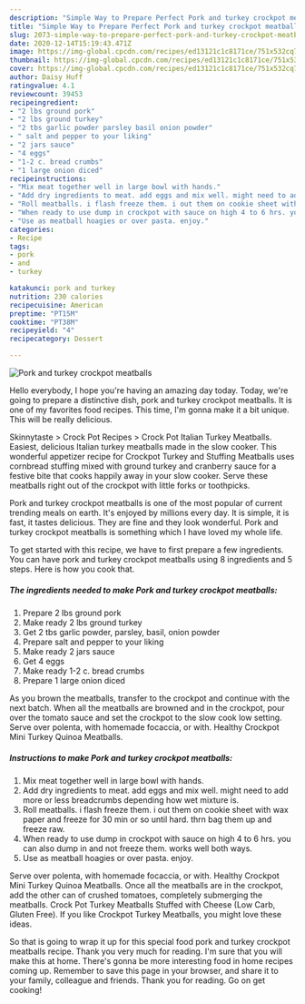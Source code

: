 ```yaml
---
description: "Simple Way to Prepare Perfect Pork and turkey crockpot meatballs"
title: "Simple Way to Prepare Perfect Pork and turkey crockpot meatballs"
slug: 2073-simple-way-to-prepare-perfect-pork-and-turkey-crockpot-meatballs
date: 2020-12-14T15:19:43.471Z
image: https://img-global.cpcdn.com/recipes/ed13121c1c8171ce/751x532cq70/pork-and-turkey-crockpot-meatballs-recipe-main-photo.jpg
thumbnail: https://img-global.cpcdn.com/recipes/ed13121c1c8171ce/751x532cq70/pork-and-turkey-crockpot-meatballs-recipe-main-photo.jpg
cover: https://img-global.cpcdn.com/recipes/ed13121c1c8171ce/751x532cq70/pork-and-turkey-crockpot-meatballs-recipe-main-photo.jpg
author: Daisy Huff
ratingvalue: 4.1
reviewcount: 39453
recipeingredient:
- "2 lbs ground pork"
- "2 lbs ground turkey"
- "2 tbs garlic powder parsley basil onion powder"
- " salt and pepper to your liking"
- "2 jars sauce"
- "4 eggs"
- "1-2 c. bread crumbs"
- "1 large onion diced"
recipeinstructions:
- "Mix meat together well in large bowl with hands."
- "Add dry ingredients to meat. add eggs and mix well. might need to add more or less breadcrumbs depending how wet mixture is."
- "Roll meatballs. i flash freeze them. i out them on cookie sheet with wax paper and freeze for 30 min or so until hard. thrn bag them up and freeze raw."
- "When ready to use dump in crockpot with sauce on high 4 to 6 hrs. you can also dump in and not freeze them. works well both ways."
- "Use as meatball hoagies or over pasta. enjoy."
categories:
- Recipe
tags:
- pork
- and
- turkey

katakunci: pork and turkey 
nutrition: 230 calories
recipecuisine: American
preptime: "PT15M"
cooktime: "PT38M"
recipeyield: "4"
recipecategory: Dessert

---
```



![Pork and turkey crockpot meatballs](https://img-global.cpcdn.com/recipes/ed13121c1c8171ce/751x532cq70/pork-and-turkey-crockpot-meatballs-recipe-main-photo.jpg)

Hello everybody, I hope you're having an amazing day today. Today, we're going to prepare a distinctive dish, pork and turkey crockpot meatballs. It is one of my favorites food recipes. This time, I'm gonna make it a bit unique. This will be really delicious.

Skinnytaste &gt; Crock Pot Recipes &gt; Crock Pot Italian Turkey Meatballs. Easiest, delicious Italian turkey meatballs made in the slow cooker. This wonderful appetizer recipe for Crockpot Turkey and Stuffing Meatballs uses cornbread stuffing mixed with ground turkey and cranberry sauce for a festive bite that cooks happily away in your slow cooker. Serve these meatballs right out of the crockpot with little forks or toothpicks.

Pork and turkey crockpot meatballs is one of the most popular of current trending meals on earth. It's enjoyed by millions every day. It is simple, it is fast, it tastes delicious. They are fine and they look wonderful. Pork and turkey crockpot meatballs is something which I have loved my whole life.


To get started with this recipe, we have to first prepare a few ingredients. You can have pork and turkey crockpot meatballs using 8 ingredients and 5 steps. Here is how you cook that.

<!--inarticleads1-->

##### The ingredients needed to make Pork and turkey crockpot meatballs:

1. Prepare 2 lbs ground pork
1. Make ready 2 lbs ground turkey
1. Get 2 tbs garlic powder, parsley, basil, onion powder
1. Prepare  salt and pepper to your liking
1. Make ready 2 jars sauce
1. Get 4 eggs
1. Make ready 1-2 c. bread crumbs
1. Prepare 1 large onion diced


As you brown the meatballs, transfer to the crockpot and continue with the next batch. When all the meatballs are browned and in the crockpot, pour over the tomato sauce and set the crockpot to the slow cook low setting. Serve over polenta, with homemade focaccia, or with. Healthy Crockpot Mini Turkey Quinoa Meatballs. 

<!--inarticleads2-->

##### Instructions to make Pork and turkey crockpot meatballs:

1. Mix meat together well in large bowl with hands.
1. Add dry ingredients to meat. add eggs and mix well. might need to add more or less breadcrumbs depending how wet mixture is.
1. Roll meatballs. i flash freeze them. i out them on cookie sheet with wax paper and freeze for 30 min or so until hard. thrn bag them up and freeze raw.
1. When ready to use dump in crockpot with sauce on high 4 to 6 hrs. you can also dump in and not freeze them. works well both ways.
1. Use as meatball hoagies or over pasta. enjoy.


Serve over polenta, with homemade focaccia, or with. Healthy Crockpot Mini Turkey Quinoa Meatballs. Once all the meatballs are in the crockpot, add the other can of crushed tomatoes, completely submerging the meatballs. Crock Pot Turkey Meatballs Stuffed with Cheese (Low Carb, Gluten Free). If you like Crockpot Turkey Meatballs, you might love these ideas. 

So that is going to wrap it up for this special food pork and turkey crockpot meatballs recipe. Thank you very much for reading. I'm sure that you will make this at home. There's gonna be more interesting food in home recipes coming up. Remember to save this page in your browser, and share it to your family, colleague and friends. Thank you for reading. Go on get cooking!
